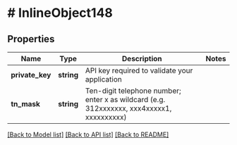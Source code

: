 # # InlineObject148

## Properties

Name | Type | Description | Notes
------------ | ------------- | ------------- | -------------
**private_key** | **string** | API key required to validate your application |
**tn_mask** | **string** | Ten-digit telephone number; enter x as wildcard (e.g. 312xxxxxxx, xxx4xxxxx1, xxxxxxxxxx) |

[[Back to Model list]](../../README.md#models) [[Back to API list]](../../README.md#endpoints) [[Back to README]](../../README.md)
